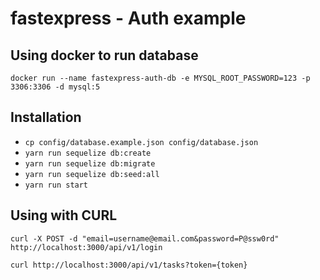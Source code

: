 # fastexpress - Auth example

## Using docker to run database

`docker run --name fastexpress-auth-db -e MYSQL_ROOT_PASSWORD=123 -p 3306:3306 -d mysql:5`

## Installation

- `cp config/database.example.json config/database.json`
- `yarn run sequelize db:create`
- `yarn run sequelize db:migrate`
- `yarn run sequelize db:seed:all`
- `yarn run start`

## Using with CURL

`curl -X POST -d "email=username@email.com&password=P@ssw0rd" http://localhost:3000/api/v1/login`

`curl http://localhost:3000/api/v1/tasks?token={token}`
